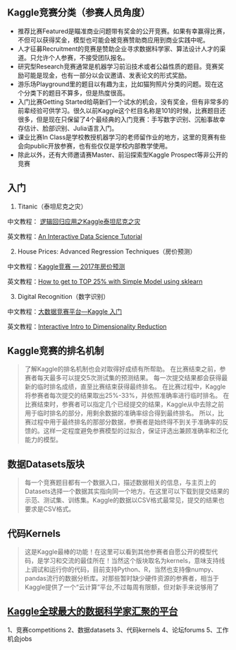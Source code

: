 ## Kaggle竞赛分类（参赛人员角度）
+ 推荐比赛Featured是瞄准商业问题带有奖金的公开竞赛。如果有幸赢得比赛，不但可以获得奖金，模型也可能会被竞赛赞助商应用到商业实践中呢。
+ 人才征募Recruitment的竞赛是赞助企业寻求数据科学家、算法设计人才的渠道。只允许个人参赛，不接受团队报名。
+ 研究型Research竞赛通常是机器学习前沿技术或者公益性质的题目。竞赛奖励可能是现金，也有一部分以会议邀请、发表论文的形式奖励。
+ 游乐场Playground里的题目以有趣为主，比如猫狗照片分类的问题。现在这个分类下的题目不算多，但是热度很高。
+ 入门比赛Getting Started给萌新们一个试水的机会，没有奖金，但有非常多的前辈经验可供学习。很久以前Kaggle这个栏目名称是101的时候，比赛题目还很多，但是现在只保留了4个最经典的入门竞赛：手写数字识别、沉船事故幸存估计、脸部识别、Julia语言入门。
+ 课业比赛In Class是学校教授机器学习的老师留作业的地方，这里的竞赛有些会向public开放参赛，也有些仅仅是学校内部教学使用。
+ 除此以外，还有大师邀请赛Master、前沿探索型Kaggle Prospect等非公开的竞赛

## 入门
1. Titanic（泰坦尼克之灾）

中文教程： [逻辑回归应用之Kaggle泰坦尼克之灾](https://blog.csdn.net/han_xiaoyang/article/details/49797143)

英文教程：[An Interactive Data Science Tutorial](https://www.kaggle.com/helgejo/an-interactive-data-science-tutorial)

2. House Prices: Advanced Regression Techniques（房价预测）

中文教程：[Kaggle竞赛 — 2017年房价预测](#)

英文教程：[How to get to TOP 25% with Simple Model using sklearn](https://www.kaggle.com/neviadomski/how-to-get-to-top-25-with-simple-model-sklearn)

3. Digital Recognition（数字识别）

中文教程：[大数据竞赛平台—Kaggle 入门](https://blog.csdn.net/u012162613/article/details/41929171)

英文教程：[Interactive Intro to Dimensionality Reduction](https://www.kaggle.com/arthurtok/interactive-intro-to-dimensionality-reduction)

## Kaggle竞赛的排名机制

>了解Kaggle的排名机制也会对取得好成绩有所帮助。
在比赛结束之前，参赛者每天最多可以提交5次测试集的预测结果。
每一次提交结果都会获得最新的临时排名成绩，直至比赛结束获得最终排名。
在比赛过程中，Kaggle将参赛者每次提交的结果取出25%-33%，并依照准确率进行临时排名。
在比赛结束时，参赛者可以指定几个已经提交的结果，Kaggle从中去除之前用于临时排名的部分，用剩余数据的准确率综合得到最终排名。
所以，比赛过程中用于最终排名的那部分数据，参赛者是始终得不到关于准确率的反馈的。这样一定程度避免参赛模型的过拟合，保证评选出兼顾准确率和泛化能力的模型。

## 数据Datasets版块
> 每一个竞赛题目都有一个数据入口，描述数据相关的信息，与主页上的Datasets选择一个数据其实指向同一个地方。在这里可以下载到提交结果的示范、测试集、训练集。Kaggle的数据以CSV格式最常见，提交的结果也要求是CSV格式。 
## 代码Kernels
> 这是Kaggle最棒的功能！在这里可以看到其他参赛者自愿公开的模型代码，是学习和交流的最佳所在！当然这个版块取名为kernels，意味支持线上调试和运行你的代码，目前支持Python、R，当然也支持像numpy、pandas流行的数据分析库。对那些暂时缺少硬件资源的参赛者，相当于Kaggle提供了一个“云计算”平台,不过每周有限额，但对新手来说够用了

## [Kaggle全球最大的数据科学家汇聚的平台](https://www.kaggle.com/)
1、竞赛competitions
2、数据datasets
3、代码kernels
4、论坛forums
5、工作机会jobs

